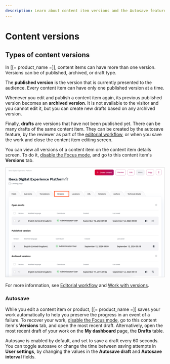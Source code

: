 ```yaml
---
description: Learn about content item versions and the Autosave feature.
---
```


# Content versions

## Types of content versions

In [[= product_name =]], content items can have more than one version.
Versions can be of published, archived, or draft type.

The **published version** is the version that is currently presented to the audience.
Every content item can have only one published version at a time.

Whenever you edit and publish a content item again, its previous published version becomes an **archived version**.
It is not available to the visitor and you cannot edit it, but you can create new drafts based on any archived version.

Finally, **drafts** are versions that have not been published yet.
There can be many drafts of the same content item.
They can be created by the autosave feature, by the reviewer as part of the 
[editorial workflow](workflow_management/editorial_workflow.md), or when you save
the work and close the content item editing screen.

You can view all versions of a content item on the content item details screen.
To do it, [disable the Focus mode](../getting_started/discover_ui.md#disable-focus-mode), and go to this content item's **Versions** tab.

![All versions of a content item](img/content_item_versions.png "All versions of a content item")

For more information, see [Editorial workflow](workflow_management/editorial_workflow.md) and [Work with versions](work_with_versions.md).

### Autosave

While you edit a content item or product, [[= product_name =]] saves your work automatically to help you preserve the progress in an event of a failure.
To recover your work, [disable the Focus mode](../getting_started/discover_ui.md#disable-focus-mode), go to this content item's **Versions** tab, and open the most recent draft.
Alternatively, open the most recent draft of your work on the **My dashboard** page, the **Drafts** table.

Autosave is enabled by default, and set to save a draft every 60 seconds.
You can toggle autosave or change the time between saving attempts in **User settings**, by changing
the values in the **Autosave draft** and **Autosave interval** fields.
